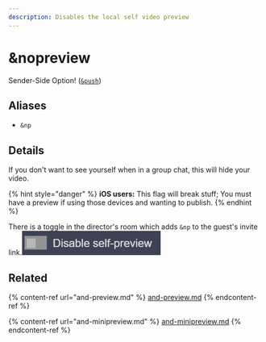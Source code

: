 ```yaml
---
description: Disables the local self video preview
---
```


# \&nopreview

Sender-Side Option! ([`&push`](push.md))

## Aliases

* `&np`

## Details

If you don't want to see yourself when in a group chat, this will hide your video.

{% hint style="danger" %}
**iOS users:** This flag will break stuff; You must have a preview if using those devices and wanting to publish.
{% endhint %}

There is a toggle in the director's room which adds `&np` to the guest's invite link.![](<../.gitbook/assets/image (109).png>)

## Related

{% content-ref url="and-preview.md" %}
[and-preview.md](and-preview.md)
{% endcontent-ref %}

{% content-ref url="and-minipreview.md" %}
[and-minipreview.md](and-minipreview.md)
{% endcontent-ref %}

